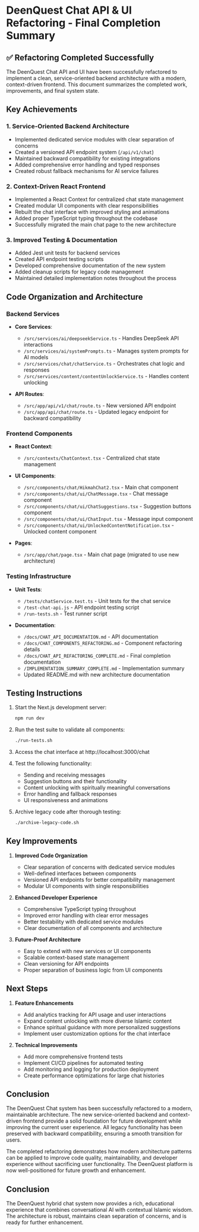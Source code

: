 # DeenQuest Chat API & UI Refactoring - Final Completion Summary

## ✅ Refactoring Completed Successfully

The DeenQuest Chat API and UI have been successfully refactored to implement a clean, service-oriented backend architecture with a modern, context-driven frontend. This document summarizes the completed work, improvements, and final system state.

## Key Achievements

### 1. **Service-Oriented Backend Architecture**
   - Implemented dedicated service modules with clear separation of concerns
   - Created a versioned API endpoint system (`/api/v1/chat`)
   - Maintained backward compatibility for existing integrations
   - Added comprehensive error handling and typed responses
   - Created robust fallback mechanisms for AI service failures

### 2. **Context-Driven React Frontend**
   - Implemented a React Context for centralized chat state management
   - Created modular UI components with clear responsibilities
   - Rebuilt the chat interface with improved styling and animations
   - Added proper TypeScript typing throughout the codebase
   - Successfully migrated the main chat page to the new architecture

### 3. **Improved Testing & Documentation**
   - Added Jest unit tests for backend services
   - Created API endpoint testing scripts
   - Developed comprehensive documentation of the new system
   - Added cleanup scripts for legacy code management
   - Maintained detailed implementation notes throughout the process

## Code Organization and Architecture

### Backend Services
- **Core Services**:
  - `/src/services/ai/deepseekService.ts` - Handles DeepSeek API interactions
  - `/src/services/ai/systemPrompts.ts` - Manages system prompts for AI models
  - `/src/services/chat/chatService.ts` - Orchestrates chat logic and responses
  - `/src/services/content/contentUnlockService.ts` - Handles content unlocking

- **API Routes**:
  - `/src/app/api/v1/chat/route.ts` - New versioned API endpoint
  - `/src/app/api/chat/route.ts` - Updated legacy endpoint for backward compatibility

### Frontend Components
- **React Context**:
  - `/src/contexts/ChatContext.tsx` - Centralized chat state management

- **UI Components**:
  - `/src/components/chat/HikmahChat2.tsx` - Main chat component
  - `/src/components/chat/ui/ChatMessage.tsx` - Chat message component
  - `/src/components/chat/ui/ChatSuggestions.tsx` - Suggestion buttons component
  - `/src/components/chat/ui/ChatInput.tsx` - Message input component
  - `/src/components/chat/ui/UnlockedContentNotification.tsx` - Unlocked content component

- **Pages**:
  - `/src/app/chat/page.tsx` - Main chat page (migrated to use new architecture)

### Testing Infrastructure
- **Unit Tests**:
  - `/tests/chatService.test.ts` - Unit tests for the chat service
  - `/test-chat-api.js` - API endpoint testing script
  - `/run-tests.sh` - Test runner script
  
- **Documentation**:
  - `/docs/CHAT_API_DOCUMENTATION.md` - API documentation
  - `/docs/CHAT_COMPONENTS_REFACTORING.md` - Component refactoring details
  - `/docs/CHAT_API_REFACTORING_COMPLETE.md` - Final completion documentation
  - `/IMPLEMENTATION_SUMMARY_COMPLETE.md` - Implementation summary
  - Updated README.md with new architecture documentation

## Testing Instructions

1. Start the Next.js development server:
   ```bash
   npm run dev
   ```

2. Run the test suite to validate all components:
   ```bash
   ./run-tests.sh
   ```

3. Access the chat interface at http://localhost:3000/chat

4. Test the following functionality:
   - Sending and receiving messages
   - Suggestion buttons and their functionality
   - Content unlocking with spiritually meaningful conversations
   - Error handling and fallback responses
   - UI responsiveness and animations

5. Archive legacy code after thorough testing:
   ```bash
   ./archive-legacy-code.sh
   ```

## Key Improvements

1. **Improved Code Organization**
   - Clear separation of concerns with dedicated service modules
   - Well-defined interfaces between components
   - Versioned API endpoints for better compatibility management
   - Modular UI components with single responsibilities

2. **Enhanced Developer Experience**
   - Comprehensive TypeScript typing throughout
   - Improved error handling with clear error messages
   - Better testability with dedicated service modules
   - Clear documentation of all components and architecture

3. **Future-Proof Architecture**
   - Easy to extend with new services or UI components
   - Scalable context-based state management
   - Clean versioning for API endpoints
   - Proper separation of business logic from UI components

## Next Steps

1. **Feature Enhancements**
   - Add analytics tracking for API usage and user interactions
   - Expand content unlocking with more diverse Islamic content
   - Enhance spiritual guidance with more personalized suggestions
   - Implement user customization options for the chat interface

2. **Technical Improvements**
   - Add more comprehensive frontend tests
   - Implement CI/CD pipelines for automated testing
   - Add monitoring and logging for production deployment
   - Create performance optimizations for large chat histories

## Conclusion

The DeenQuest Chat system has been successfully refactored to a modern, maintainable architecture. The new service-oriented backend and context-driven frontend provide a solid foundation for future development while improving the current user experience. All legacy functionality has been preserved with backward compatibility, ensuring a smooth transition for users.

The completed refactoring demonstrates how modern architecture patterns can be applied to improve code quality, maintainability, and developer experience without sacrificing user functionality. The DeenQuest platform is now well-positioned for future growth and enhancement.

## Conclusion

The DeenQuest hybrid chat system now provides a rich, educational experience that combines conversational AI with contextual Islamic wisdom. The architecture is robust, maintains clean separation of concerns, and is ready for further enhancement.
